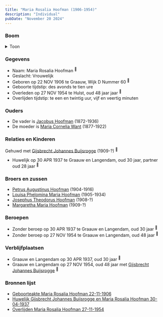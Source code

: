 ```yaml
---
title: "Maria Rosalia Hoofman (1906-1954)"
description: "Individual"
pubDate: "November 20 2024"
---
```


### Boom
<details><summary>Toon</summary>

![test](https://www.plantuml.com/plantuml/svg/ZPDHJzim58NV_Ikku67R0rAQK4Ahga1H0rJGLS0sxQcwIIw9LyUkR4TLXVhVvwP90nCQVREkpxM_UuvzQIngMnQ2cGMNIzHOG8p98jEgbEcr4ag3rIYDso9fMSvJWeJhHD1kJSNIhg6W8YPjTYLZIPEowoMnDwSc0es1LmO08wLJqiyvJnQIZ1aC2kHoE8I0RHZx0hFgAiDs7KSJJ5HS6hXLwgL0UGHeuCxplD07E1u7KJSQkMDVNpY9T0E3VepnUXuhQmNrXt0EJ-CPTCwT-aOZbgitIhCeXPYZJEU9LiR4oj6ubauNhcQFqEa5PqtFfe5vGCqHhfMM9DpY5qhR0FcTKmSKZSR1EFWFqDtqUOiJmjTl1nE5CFanTK2-3xUbCBRb6VHNbAPSPjMe3rU_dSeBAgHevz6nu5bkroI4MZci3QkzEpcf5QncRmlHNb5jXUpzz8_Au7RuVm9nGjX7-RaFRfRfzvzRtBE3VV33kgTxkZUYORlXVqoiASajJ5IEqdN0g7H5hRACzf3-GQ-c2gddzTgGW2JSeyn8fbXyJde15n-757ZDumhRbBeVfhGrj0cboshuji0k7OlxkNy1)
</details>

### Gegevens
- Naam: Maria Rosalia Hoofman <sup><a href="../s00364/" style="text-decoration:none" title="Geboorteakte Maria Rosalia Hoofman 22-11-1906">:link:</a></sup>
- Geslacht: Vrouwelijk
- Geboren op 22 NOV 1906 te Graauw, Wijk D Nummer 60 <sup><a href="../s00364/" style="text-decoration:none" title="Geboorteakte Maria Rosalia Hoofman 22-11-1906">:link:</a></sup>
- Geboorte tijdstip: des avonds te tien ure
- Overleden op 27 NOV 1954 te Hulst, oud 48 jaar jaar <sup><a href="../s00374/" style="text-decoration:none" title="Overlijden Maria Rosalia Hoofman 27-11-1954">:link:</a></sup>
- Overlijden tijdstip: te een en twintig uur, vijf en veertig minuten

### Ouders
- De vader is [Jacobus Hoofman](../i00072/) (1872-1936)
- De moeder is [Maria Cornelia Want](../i00214/) (1877-1922)

### Relaties en Kinderen

Gehuwd met [Gijsbrecht Johannes Buijsrogge](../i00222/) (1909-?) <sup><a href="../s00373/" style="text-decoration:none" title="Huwelijk Gijsbrecht Johannes Buijsrogge en Maria Rosalia Hoofman 30-04-1937">:link:</a></sup>
- Huwelijk op 30 APR 1937 te Graauw en Langendam, oud 30 jaar, partner oud 28 jaar <sup><a href="../s00373/" style="text-decoration:none" title="Huwelijk Gijsbrecht Johannes Buijsrogge en Maria Rosalia Hoofman 30-04-1937">:link:</a></sup>

### Broers en zussen
- [Petrus Augustinus Hoofman](../i00215/) (1904-1916)
- [Louisa Phelomina Maria Hoofman](../i00216/) (1905-1934)
- [Josephus Theodorus Hoofman](../i00218/) (1908-?)
- [Margaretha Maria Hoofman](../i00219/) (1909-?)

### Beroepen
- Zonder beroep op 30 APR 1937 te Graauw en Langendam, oud 30 jaar <sup><a href="../s00373/" style="text-decoration:none" title="Huwelijk Gijsbrecht Johannes Buijsrogge en Maria Rosalia Hoofman 30-04-1937">:link:</a></sup>
- Zonder beroep op 27 NOV 1954 te Graauw en Langendam, oud 48 jaar <sup><a href="../s00374/" style="text-decoration:none" title="Overlijden Maria Rosalia Hoofman 27-11-1954">:link:</a></sup>

### Verblijfplaatsen
- Graauw en Langendam  op 30 APR 1937, oud 30 jaar  <sup><a href="../s00373/" style="text-decoration:none" title="Huwelijk Gijsbrecht Johannes Buijsrogge en Maria Rosalia Hoofman 30-04-1937">:link:</a></sup>
- Graauw en Langendam  op 27 NOV 1954, oud 48 jaar met [Gijsbrecht Johannes Buijsrogge](../i00222/) <sup><a href="../s00374/" style="text-decoration:none" title="Overlijden Maria Rosalia Hoofman 27-11-1954">:link:</a></sup>

### Bronnen lijst
- [Geboorteakte Maria Rosalia Hoofman 22-11-1906](../s00364/)
- [Huwelijk Gijsbrecht Johannes Buijsrogge en Maria Rosalia Hoofman 30-04-1937](../s00373/)
- [Overlijden Maria Rosalia Hoofman 27-11-1954](../s00374/)